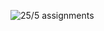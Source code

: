 ![25/5 assignments](https://github.com/shreeshailaya/c-dac/blob/main/Core%20Java/Media/Assignments/27-5.png)

